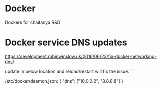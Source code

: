 # Docker
Dockers for chaitanya R&amp;D

# Docker service DNS updates 
https://development.robinwinslow.uk/2016/06/23/fix-docker-networking-dns/

update in below location and reload/restart will fix the issue.```


/etc/docker/daemon.json:
{
    "dns": ["10.0.0.2", "8.8.8.8"]
}
```
